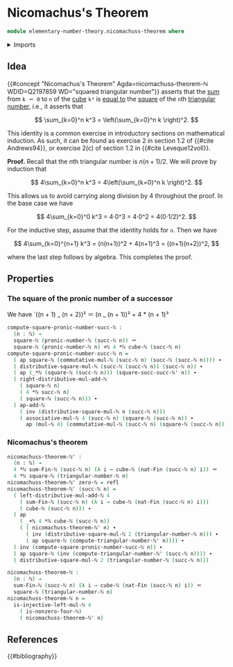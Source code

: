 # Nicomachus's Theorem

```agda
module elementary-number-theory.nicomachuss-theorem where
```

<details><summary>Imports</summary>

```agda
open import elementary-number-theory.addition-natural-numbers
open import elementary-number-theory.cubes-natural-numbers
open import elementary-number-theory.divisibility-natural-numbers
open import elementary-number-theory.multiplication-natural-numbers
open import elementary-number-theory.natural-numbers
open import elementary-number-theory.parity-natural-numbers
open import elementary-number-theory.pronic-numbers
open import elementary-number-theory.squares-natural-numbers
open import elementary-number-theory.sums-of-natural-numbers
open import elementary-number-theory.triangular-numbers

open import foundation.action-on-identifications-functions
open import foundation.identity-types
open import foundation.transport-along-identifications

open import univalent-combinatorics.standard-finite-types
```

</details>

## Idea

{{#concept "Nicomachus's Theorem" Agda=nicomachuss-theorem-ℕ WDID=Q2197859 WD="squared triangular number"}}
asserts that the [sum](elementary-number-theory.sums-natural-numbers.md) from
`k ＝ 0` to `n` of the
[cube](elemenatary-number-theory.cubes-natural-numbers.md) `k³` is
[equal to](foundation-core.identity-types.md) the
[square](elementary-number-theory.squares-natural-numbers.md) of the `n`th
[triangular number](elementary-number-theory.triangular-numbers.md), i.e., it
asserts that

$$
  \sum_{k=0}^n k^3 = \left(\sum_{k=0}^n k \right)^2.
$$

This identity is a common exercise in introductory sections on mathematical
induction. As such, it can be found as exercise 2 in section 1.2 of
{{#cite Andrews94}}, or exercise 2(c) of section 1.2 in {{#cite Leveque12volI}}.

**Proof.** Recall that the $n$th triangular number is $n(n+1)/2$. We will prove
by induction that

$$
  4\sum_{k=0}^n k^3 = 4\left(\sum_{k=0}^n k \right)^2.
$$

This allows us to avoid carrying along division by 4 throughout the proof. In
the base case we have

$$
  4\sum_{k=0}^0 k^3 = 4·0^3 = 4·0^2 = 4(0·1/2)^2.
$$

For the inductive step, assume that the identity holds for `n`. Then we have

$$
  4\sum_{k=0}^{n+1} k^3 = (n(n+1))^2 + 4(n+1)^3 = ((n+1)(n+2))^2,
$$

where the last step follows by algebra. This completes the proof.

## Properties

### The square of the pronic number of a successor

We have `((n + 1) _ (n + 2))² ＝ (n _ (n + 1))² + 4 \* (n + 1)³

```agda
compute-square-pronic-number-succ-ℕ :
  (n : ℕ) →
  square-ℕ (pronic-number-ℕ (succ-ℕ n)) ＝
  square-ℕ (pronic-number-ℕ n) +ℕ 4 *ℕ cube-ℕ (succ-ℕ n)
compute-square-pronic-number-succ-ℕ n =
  ( ap square-ℕ (commutative-mul-ℕ (succ-ℕ n) (succ-ℕ (succ-ℕ n)))) ∙
  ( distributive-square-mul-ℕ (succ-ℕ (succ-ℕ n)) (succ-ℕ n)) ∙
  ( ap (_*ℕ (square-ℕ (succ-ℕ n))) (square-succ-succ-ℕ' n)) ∙
  ( right-distributive-mul-add-ℕ
    ( square-ℕ n)
    ( 4 *ℕ succ-ℕ n)
    ( square-ℕ (succ-ℕ n))) ∙
  ( ap-add-ℕ
    ( inv (distributive-square-mul-ℕ n (succ-ℕ n)))
    ( associative-mul-ℕ 4 (succ-ℕ n) (square-ℕ (succ-ℕ n)) ∙
      ap (mul-ℕ 4) (commutative-mul-ℕ (succ-ℕ n) (square-ℕ (succ-ℕ n)))))
```

### Nicomachus's theorem

```agda
nicomachuss-theorem-ℕ' :
  (n : ℕ) →
  4 *ℕ sum-Fin-ℕ (succ-ℕ n) (λ i → cube-ℕ (nat-Fin (succ-ℕ n) i)) ＝
  4 *ℕ square-ℕ (triangular-number-ℕ n)
nicomachuss-theorem-ℕ' zero-ℕ = refl
nicomachuss-theorem-ℕ' (succ-ℕ n) =
  ( left-distributive-mul-add-ℕ 4
    ( sum-Fin-ℕ (succ-ℕ n) (λ i → cube-ℕ (nat-Fin (succ-ℕ n) i)))
    ( cube-ℕ (succ-ℕ n))) ∙
  ( ap
    ( _+ℕ 4 *ℕ cube-ℕ (succ-ℕ n))
    ( ( nicomachuss-theorem-ℕ' n) ∙
      ( inv (distributive-square-mul-ℕ 2 (triangular-number-ℕ n))) ∙
      ( ap square-ℕ (compute-triangular-number-ℕ' n)))) ∙
  ( inv (compute-square-pronic-number-succ-ℕ n)) ∙
  ( ap square-ℕ (inv (compute-triangular-number-ℕ' (succ-ℕ n)))) ∙
  ( distributive-square-mul-ℕ 2 (triangular-number-ℕ (succ-ℕ n)))

nicomachuss-theorem-ℕ :
  (n : ℕ) →
  sum-Fin-ℕ (succ-ℕ n) (λ i → cube-ℕ (nat-Fin (succ-ℕ n) i)) ＝
  square-ℕ (triangular-number-ℕ n)
nicomachuss-theorem-ℕ n =
  is-injective-left-mul-ℕ 4
    ( is-nonzero-four-ℕ)
    ( nicomachuss-theorem-ℕ' n)
```

## References

{{#bibliography}}
